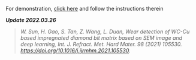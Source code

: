 For demonstration, [click here](https://colab.research.google.com/github/sunwucheng/IDB_matrix_wear/blob/main/IDB_matrix_wear.ipynb) and follow the instructions therein


***Update 2022.03.26***
> *W. Sun, H. Gao, S. Tan, Z. Wang, L. Duan, Wear detection of WC-Cu based impregnated diamond bit matrix based on SEM image and deep learning, Int. J. Refract. Met. Hard Mater. 98 (2021) 105530. https://doi.org/10.1016/j.ijrmhm.2021.105530.*
